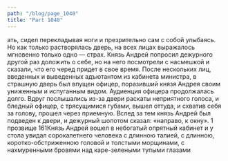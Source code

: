 ```yaml
---
path: "/blog/page_1040"
title: "Part 1040"
---
```


ать, сидел перекладывая ноги и презрительно сам с собой улыбаясь.
Но как только растворялась дверь, на всех лицах выражалось мгновенно только одно — страх. Князь Андрей попросил дежурного другой раз доложить о себе, но на него посмотрели с насмешкой и сказали, что его черед придет в свое время. После нескольких лиц, введенных и выведенных адъютантом из кабинета министра, в страшную дверь был впущен офицер, поразивший князя Андрея своим униженным и испуганным видом. Аудиенция офицера продолжалась долго. Вдруг послышались из-за двери раскаты неприятного голоса, и бледный офицер, с трясущимися губами, вышел оттуда, и схватив себя за голову, прошел через приемную.
Вслед за тем князь Андрей был подведен к двери, и дежурный шопотом сказал: «направо, к окну».
1 прозвище
161Князь Андрей вошел в небогатый опрятный кабинет и у стола увидал сорокалетнего человека с длинною талией, с длинною, коротко-обстриженною головой и толстыми морщинами, с нахмуренными бровями над каре-зелеными тупыми глазами

